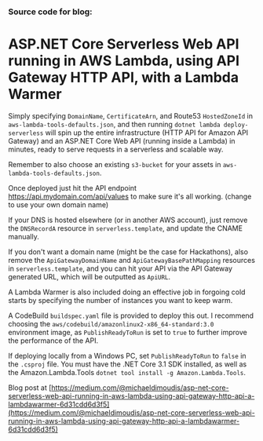 ### Source code for blog:
# ASP.NET Core Serverless Web API running in AWS Lambda, using API Gateway HTTP API, with a Lambda Warmer

Simply specifying `DomainName`, `CertificateArn`, and Route53 `HostedZoneId` in `aws-lambda-tools-defaults.json`, and then running `dotnet lambda deploy-serverless` will spin up the entire infrastructure (HTTP API for Amazon API Gateway) and an ASP.NET Core Web API (running inside a Lambda) in minutes, ready to serve requests in a serverless and scalable way.

Remember to also choose an existing `s3-bucket` for your assets in `aws-lambda-tools-defaults.json`.

Once deployed just hit the API endpoint https://api.mydomain.com/api/values to make sure it's all working. (change to use your own domain name)

If your DNS is hosted elsewhere (or in another AWS account), just remove the `DNSRecordA` resource in `serverless.template`, and update the CNAME manually.

If you don't want a domain name (might be the case for Hackathons), also remove the `ApiGatewayDomainName` and `ApiGatewayBasePathMapping` resources in `serverless.template`, and you can hit your API via the API Gateway generated URL, which will be outputted as `ApiURL`.

A Lambda Warmer is also included doing an effective job in forgoing cold starts by specifying the number of instances you want to keep warm.

A CodeBuild `buildspec.yaml` file is provided to deploy this out. I recommend choosing the `aws/codebuild/amazonlinux2-x86_64-standard:3.0` environment image, as `PublishReadyToRun` is set to `true` to further improve the performance of the API.

If deploying locally from a Windows PC, set `PublishReadyToRun` to `false` in the `.csproj` file. You must have the .NET Core 3.1 SDK installed, as well as the Amazon.Lambda.Tools `dotnet tool install -g Amazon.Lambda.Tools`.

Blog post at [https://medium.com/@michaeldimoudis/asp-net-core-serverless-web-api-running-in-aws-lambda-using-api-gateway-http-api-a-lambdawarmer-6d31cdd6d3f5](https://medium.com/@michaeldimoudis/asp-net-core-serverless-web-api-running-in-aws-lambda-using-api-gateway-http-api-a-lambdawarmer-6d31cdd6d3f5)

